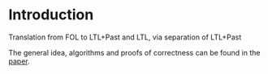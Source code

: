 # Introduction
Translation from FOL to LTL+Past and LTL, via separation of LTL+Past

The general idea, algorithms and proofs of correctness can be found in the [paper](doc/paper.pdf).
